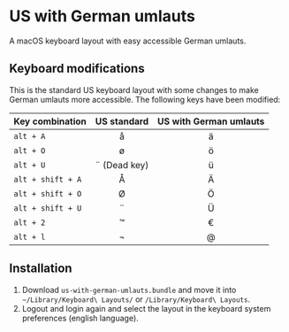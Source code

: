# US with German umlauts

A macOS keyboard layout with easy accessible German umlauts.

## Keyboard modifications

This is the standard US keyboard layout with some changes to make German umlauts more accessible. 
The following keys have been modified:

| Key combination        | US standard           | US with German umlauts  |
| ---------------------- |:---------------------:|:-----------------------:|
| `alt + A`              | å                     | ä                       |
| `alt + O`              | ø                     | ö                       |
| `alt + U`              | ¨ (Dead key)          | ü                       |
| `alt + shift + A`      | Å                     | Ä                       |
| `alt + shift + O`      | Ø                     | Ö                       |
| `alt + shift + U`      | ¨                     | Ü                       |
| `alt + 2`              | ™                     | €                       |
| `alt + l`              | ¬                     | @                       |

## Installation

1. Download `us-with-german-umlauts.bundle` and move it into `~/Library/Keyboard\ Layouts/` or `/Library/Keyboard\ Layouts`.
1. Logout and login again and select the layout in the keyboard system preferences (english language).
